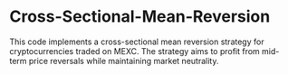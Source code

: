 # Cross-Sectional-Mean-Reversion
This code implements a cross-sectional mean reversion strategy for cryptocurrencies traded on MEXC. The strategy aims to profit from mid-term price reversals while maintaining market neutrality.
